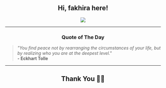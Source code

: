 <h2 align="center"> Hi, fakhira here!</h2>

<p align="center">
<a href="https://github.com/fakhiralkda" alt="github streak"><img src="https://dvst-streak.herokuapp.com/?user=fakhiralkda&theme=tokyonight&fire=DD472C"></a>
</p>

<hr>
<h3 align="center">Quote of The Day</h3>
<p align="center">
<blockquote>
<i>"You find peace not by rearranging the circumstances of your life, but by realizing who you are at the deepest level."</i>
<br>
<b>- Eckhart Tolle</b>
</blockquote>
</p>


<hr>
<h2 align="center">Thank You 🙏🏼</h2>
